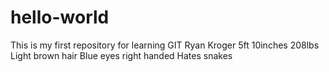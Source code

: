 # hello-world
This is my first repository for learning GIT
Ryan Kroger
5ft 10inches
208lbs 
Light brown hair
Blue eyes
right handed
Hates snakes
